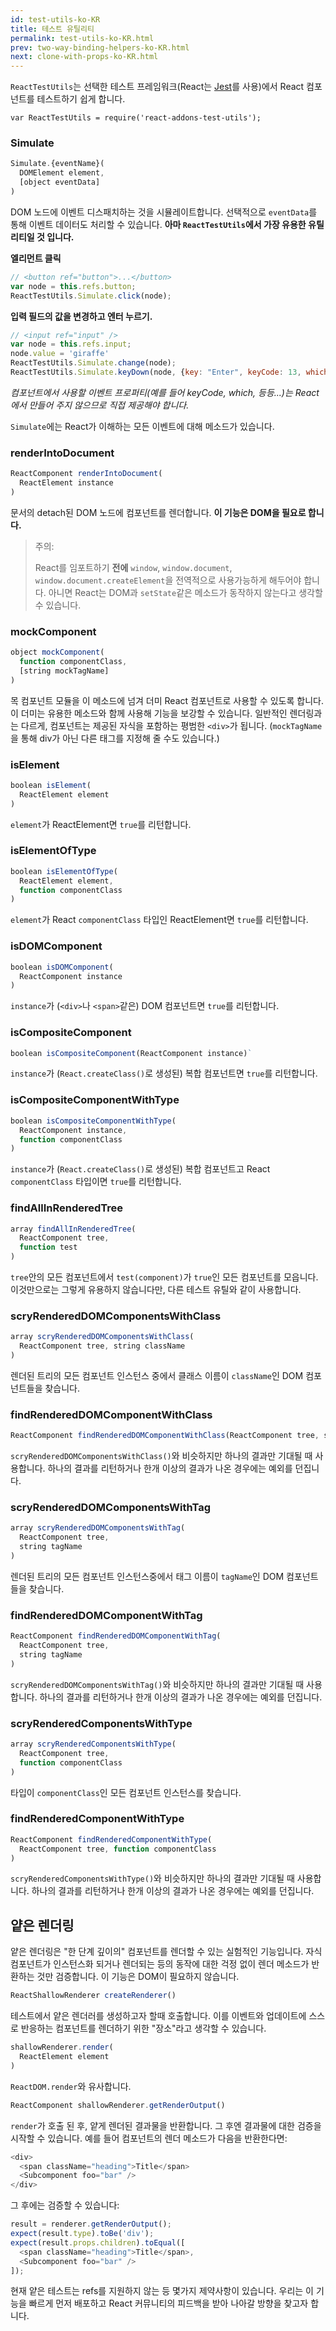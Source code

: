 ```yaml
---
id: test-utils-ko-KR
title: 테스트 유틸리티
permalink: test-utils-ko-KR.html
prev: two-way-binding-helpers-ko-KR.html
next: clone-with-props-ko-KR.html
---
```


`ReactTestUtils`는 선택한 테스트 프레임워크(React는 [Jest](https://facebook.github.io/jest/)를 사용)에서 React 컴포넌트를 테스트하기 쉽게 합니다.

```
var ReactTestUtils = require('react-addons-test-utils');
```

### Simulate

```javascript
Simulate.{eventName}(
  DOMElement element,
  [object eventData]
)
```

DOM 노드에 이벤트 디스패치하는 것을 시뮬레이트합니다. 선택적으로 `eventData`를 통해 이벤트 데이터도 처리할 수 있습니다. **아마 `ReactTestUtils`에서 가장 유용한 유틸리티일 것 입니다.**

**엘리먼트 클릭**

```javascript
// <button ref="button">...</button>
var node = this.refs.button;
ReactTestUtils.Simulate.click(node);
```

**입력 필드의 값을 변경하고 엔터 누르기.**

```javascript
// <input ref="input" />
var node = this.refs.input;
node.value = 'giraffe'
ReactTestUtils.Simulate.change(node);
ReactTestUtils.Simulate.keyDown(node, {key: "Enter", keyCode: 13, which: 13});
```

*컴포넌트에서 사용할 이벤트 프로퍼티(예를 들어 keyCode, which, 등등...)는 React에서 만들어 주지 않으므로 직접 제공해야 합니다.*

`Simulate`에는 React가 이해하는 모든 이벤트에 대해 메소드가 있습니다.

### renderIntoDocument

```javascript
ReactComponent renderIntoDocument(
  ReactElement instance
)
```

문서의 detach된 DOM 노드에 컴포넌트를 렌더합니다. **이 기능은 DOM을 필요로 합니다.**

> 주의:
>
> React를 임포트하기 **전에** `window`, `window.document`, `window.document.createElement`을 전역적으로 사용가능하게 해두어야 합니다. 아니면 React는 DOM과 `setState`같은 메소드가 동작하지 않는다고 생각할 수 있습니다.

### mockComponent

```javascript
object mockComponent(
  function componentClass,
  [string mockTagName]
)
```

목 컴포넌트 모듈을 이 메소드에 넘겨 더미 React 컴포넌트로 사용할 수 있도록 합니다. 이 더미는 유용한 메소드와 함께 사용해 기능을 보강할 수 있습니다. 일반적인 렌더링과는 다르게, 컴포넌트는 제공된 자식을 포함하는 평범한  `<div>`가 됩니다. (`mockTagName`을 통해 div가 아닌 다른 태그를 지정해 줄 수도 있습니다.)

### isElement

```javascript
boolean isElement(
  ReactElement element
)
```

`element`가 ReactElement면 `true`를 리턴합니다.

### isElementOfType

```javascript
boolean isElementOfType(
  ReactElement element,
  function componentClass
)
```

`element`가 React `componentClass` 타입인 ReactElement면 `true`를 리턴합니다.

### isDOMComponent

```javascript
boolean isDOMComponent(
  ReactComponent instance
)
```

`instance`가 (`<div>`나 `<span>`같은) DOM 컴포넌트면 `true`를 리턴합니다.

### isCompositeComponent

```javascript
boolean isCompositeComponent(ReactComponent instance)`
```

`instance`가 (`React.createClass()`로 생성된) 복합 컴포넌트면 `true`를 리턴합니다.

### isCompositeComponentWithType

```javascript
boolean isCompositeComponentWithType(
  ReactComponent instance,
  function componentClass
)
```

`instance`가 (`React.createClass()`로 생성된) 복합 컴포넌트고 React `componentClass` 타입이면 `true`를 리턴합니다.

### findAllInRenderedTree

```javascript
array findAllInRenderedTree(
  ReactComponent tree,
  function test
)
```

`tree`안의 모든 컴포넌트에서 `test(component)`가 `true`인 모든 컴포넌트를 모읍니다. 이것만으로는 그렇게 유용하지 않습니다만, 다른 테스트 유틸와 같이 사용합니다.

### scryRenderedDOMComponentsWithClass

```javascript
array scryRenderedDOMComponentsWithClass(
  ReactComponent tree, string className
)
```
렌더된 트리의 모든 컴포넌트 인스턴스 중에서 클래스 이름이 `className`인 DOM 컴포넌트들을 찾습니다.

### findRenderedDOMComponentWithClass

```javascript
ReactComponent findRenderedDOMComponentWithClass(ReactComponent tree, string className)
```

`scryRenderedDOMComponentsWithClass()`와 비슷하지만 하나의 결과만 기대될 때 사용합니다. 하나의 결과를 리턴하거나 한개 이상의 결과가 나온 경우에는 예외를 던집니다.

### scryRenderedDOMComponentsWithTag

```javascript
array scryRenderedDOMComponentsWithTag(
  ReactComponent tree,
  string tagName
)
```

렌더된 트리의 모든 컴포넌트 인스턴스중에서 태그 이름이 `tagName`인 DOM 컴포넌트들을 찾습니다.

### findRenderedDOMComponentWithTag

```javascript
ReactComponent findRenderedDOMComponentWithTag(
  ReactComponent tree,
  string tagName
)
```

`scryRenderedDOMComponentsWithTag()`와 비슷하지만 하나의 결과만 기대될 때 사용합니다. 하나의 결과를 리턴하거나 한개 이상의 결과가 나온 경우에는 예외를 던집니다.

### scryRenderedComponentsWithType

```javascript
array scryRenderedComponentsWithType(
  ReactComponent tree,
  function componentClass
)
```

타입이 `componentClass`인 모든 컴포넌트 인스턴스를 찾습니다.

### findRenderedComponentWithType

```javascript
ReactComponent findRenderedComponentWithType(
  ReactComponent tree, function componentClass
)
```

`scryRenderedComponentsWithType()`와 비슷하지만 하나의 결과만 기대될 때 사용합니다. 하나의 결과를 리턴하거나 한개 이상의 결과가 나온 경우에는 예외를 던집니다.

## 얕은 렌더링

얕은 렌더링은 "한 단계 깊이의" 컴포넌트를 렌더할 수 있는 실험적인 기능입니다. 자식 컴포넌트가 인스턴스화 되거나 렌더되는 등의 동작에 대한 걱정 없이 렌더 메소드가 반환하는 것만 검증합니다. 이 기능은 DOM이 필요하지 않습니다.

```javascript
ReactShallowRenderer createRenderer()
```

테스트에서 얕은 렌더러를 생성하고자 할때 호출합니다. 이를 이벤트와 업데이트에 스스로 반응하는 컴포넌트를 렌더하기 위한 "장소"라고 생각할 수 있습니다.

```javascript
shallowRenderer.render(
  ReactElement element
)
```

`ReactDOM.render`와 유사합니다.

```javascript
ReactComponent shallowRenderer.getRenderOutput()
```

`render`가 호출 된 후, 얕게 렌더된 결과물을 반환합니다. 그 후엔 결과물에 대한 검증을 시작할 수 있습니다. 예를 들어 컴포넌트의 렌더 메소드가 다음을 반환한다면:

```javascript
<div>
  <span className="heading">Title</span>
  <Subcomponent foo="bar" />
</div>
```

그 후에는 검증할 수 있습니다:

```javascript
result = renderer.getRenderOutput();
expect(result.type).toBe('div');
expect(result.props.children).toEqual([
  <span className="heading">Title</span>,
  <Subcomponent foo="bar" />
]);
```

현재 얕은 테스트는 refs를 지원하지 않는 등 몇가지 제약사항이 있습니다. 우리는 이 기능을 빠르게 먼저 배포하고 React 커뮤니티의 피드백을 받아 나아갈 방향을 찾고자 합니다.
